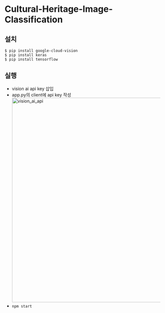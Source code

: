 # Cultural-Heritage-Image-Classification

## 설치

```
$ pip install google-cloud-vision
$ pip install keras
$ pip install tensorflow
```

## 실행


-   vision ai api key 삽입
-   app.py의 client에 api key 작성
  <img width="662" alt="vision_ai_api" src="https://github.com/wlsn0105/Cultural-Heritage-Image-Classification/assets/101302676/c2ab09d3-60a1-4126-b39e-1f2266fc9440"></br>
-   `npm start`

